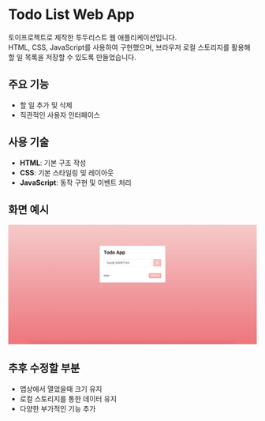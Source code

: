 # Todo List Web App
토이프로젝트로 제작한 투두리스트 웹 애플리케이션입니다.  
HTML, CSS, JavaScript를 사용하여 구현했으며, 브라우저 로컬 스토리지를 활용해 할 일 목록을 저장할 수 있도록 만들었습니다.

## 주요 기능
- 할 일 추가 및 삭제
- 직관적인 사용자 인터페이스

## 사용 기술
- **HTML**: 기본 구조 작성  
- **CSS**: 기본 스타일링 및 레이아웃  
- **JavaScript**: 동작 구현 및 이벤트 처리

## 화면 예시
![screenshot](./screenshot.png)

## 추후 수정할 부분
- 앱상에서 열었을때 크기 유지
- 로컬 스토리지를 통한 데이터 유지
- 다양한 부가적인 기능 추가
